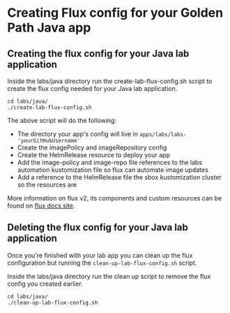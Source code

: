 # Creating Flux config for your Golden Path Java app

## Creating the flux config for your Java lab application 

Inside the labs/java directory run the create-lab-flux-config.sh script to create the flux config needed for your Java lab application.

```shell
cd labs/java/
./create-lab-flux-config.sh 
```

The above script will do the following:
- The directory your app's config will live in `apps/labs/labs-'yourGitHubUsername'`
- Create the imagePolicy and imageRepository config
- Create the HelmRelease resource to deploy your app 
- Add the image-policy and image-repo file references to the labs automation kustomization file so flux can automate image updates
- Add a reference to the HelmRelease file the sbox kustomization cluster so the resources are 

More information on flux v2, its components and custom resources can be found on [flux docs site](https://fluxcd.io/docs/concepts/).

## Deleting the flux config for your Java lab application

Once you're finished with your lab app you can clean up the flux configuration but running the `clean-up-lab-flux-config.sh` script. 

Inside the labs/java directory run the clean up script to remove the flux config you created earlier.

```shell
cd labs/java/
./clean-up-lab-flux-config.sh 
```